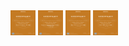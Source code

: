<div display="flex">
    <img src="./certs/python_basics.jfif" alt="Python" width="40" height="40">
    <img src="./certs/python_fundamentals.jfif" alt="Python" width="40" height="40">
    <img src="./certs/python_advanced.jfif" alt="Python" width="40" height="40">
    <img src="./certs/python_opp.jfif" alt="Python" width="40" height="40">
</div>